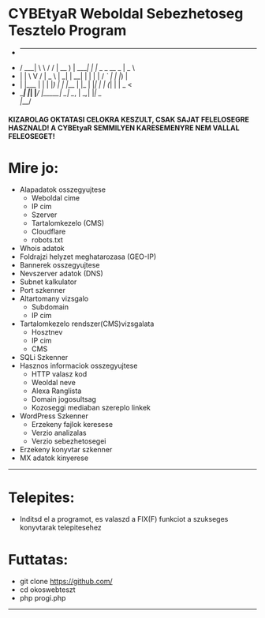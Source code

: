 # CYBEtyaR Weboldal Sebezhetoseg Tesztelo Program

-   ____  __   __  ____    _____   _                     ____  
-  / ___| \ \ / / | __ )  | ____| | |_   _   _    __ _  |  _ \ 
- | |      \ V /  |  _ \  |  _|   | __| | | | |  / _` | | |_) |
- | |___    | |   | |_) | | |___  | |_  | |_| | | (_| | |  _ < 
-  \____|   |_|   |____/  |_____|  \__|  \__, |  \__,_| |_| \_\
                                        |___/                 


#### KIZAROLAG OKTATASI CELOKRA KESZULT, CSAK SAJAT FELELOSEGRE HASZNALD! A CYBEtyaR SEMMILYEN KARESEMENYRE NEM VALLAL FELEOSEGET!

# Mire jo:
+ Alapadatok osszegyujtese
	- Weboldal cime
	- IP cim
	- Szerver 
	- Tartalomkezelo (CMS)
	- Cloudflare
	- robots.txt
+ Whois adatok
+ Foldrajzi helyzet meghatarozasa (GEO-IP)
+ Bannerek osszegyujtese
+ Nevszerver adatok (DNS)
+ Subnet kalkulator
+ Port szkenner
+ Altartomany vizsgalo
	- Subdomain
	- IP cim
+ Tartalomkezelo rendszer(CMS)vizsgalata
	- Hosztnev
	- IP cim
	- CMS
+ SQLi Szkenner
+ Hasznos informaciok osszegyujtese
	- HTTP valasz kod
	- Weoldal neve
	- Alexa Ranglista
	- Domain jogosultsag
	- Kozoseggi mediaban szereplo linkek
+ WordPress Szkenner
	- Erzekeny fajlok keresese
	- Verzio analizalas
	- Verzio sebezhetosegei
+ Erzekeny konyvtar szkenner
+ MX adatok kinyerese

---------------------------------

# Telepites:
- Inditsd el a programot, es valaszd a FIX(F) funkciot a szukseges konyvtarak telepitesehez

# Futtatas:
- git clone https://github.com/
- cd okoswebteszt
- php progi.php

-----------------------------------
